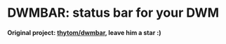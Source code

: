 # DWMBAR: status bar for your DWM
#### Original project: [thytom/dwmbar](https://github.com/thytom/dwmbar), leave him a star :)

